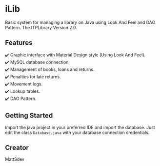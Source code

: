 # iLib
Basic system for managing a library on Java using Look And Feel and DAO Pattern. The ITPLibrary Version 2.0.

## Features
✔️ Graphic interface with Material Design style (Using Look And Feel).\
✔️ MySQL database connection.\
✔️ Management of books, loans and returns.\
✔️ Penalties for late returns.\
✔️ Movement logs.\
✔️ Lookup tables.\
✔️ DAO Pattern.

## Getting Started
Import the java project in your preferred IDE and import the database. Just edit the class `Database.java` with your database connection credentials.

## Creator 
MattSdev
